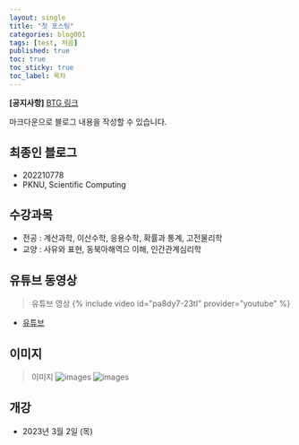 ```yaml
---
layout: single
title: "첫 포스팅"
categories: blog001
tags: [test, 처음]
published: true
toc: true
toc_sticky: true
toc_label: 목차
---
```

<!-- description: "test01"
headline: "test01-headline"
comments: true
 -->
**[공지사항]** [BTG 링크](https://sites.google.com/view/brain-theory-group-pknu)

마크다운으로 블로그 내용을 작성할 수 있습니다. 


## 최종인 블로그 

- 202210778
- PKNU, Scientific Computing

## 수강과목

- 전공 : 계산과학, 이산수학, 응용수학, 확률과 통계, 고전물리학
- 교양 : 사유와 표현, 동북아해역으 이해, 인간관계심리학

## 유튜브 동영상

> 유튜브 영상
{% include video id="pa8dy7-23tI" provider="youtube" %}
- [유튜브](https://youtube.com)

## 이미지 

> 이미지
![images]({{site.url}}/images/java.png)
![images]({{site.url}}/images/timetable.png)

## 개강
- 2023년 3월 2일 (목)
